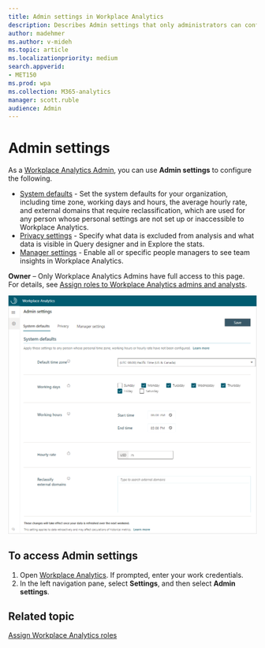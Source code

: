 ```yaml
---
title: Admin settings in Workplace Analytics
description: Describes Admin settings that only administrators can configure and edit in Workplace Analytics
author: madehmer
ms.author: v-mideh
ms.topic: article
ms.localizationpriority: medium 
search.appverid:
- MET150
ms.prod: wpa
ms.collection: M365-analytics
manager: scott.ruble
audience: Admin
---
```


# Admin settings

As a [Workplace Analytics Admin](settings.md), you can use **Admin settings** to configure the following.

* [System defaults](system-defaults.md) - Set the system defaults for your organization, including time zone, working days and hours, the average hourly rate, and external domains that require reclassification, which are used for any person whose personal settings are not set up or inaccessible to Workplace Analytics.
* [Privacy settings](privacy-settings.md) - Specify what data is excluded from analysis and what data is visible in Query designer and in Explore the stats.
* [Manager settings](manager-settings.md) - Enable all or specific people managers to see team insights in Workplace Analytics.

**Owner** – Only Workplace Analytics Admins have full access to this page. For details, see [Assign roles to Workplace Analytics admins and analysts](../setup/assign-roles-to-wpa-admins.md).

![Admin settings.](../images/wpa/use/system-defaults.png)

## To access Admin settings

1. Open [Workplace Analytics](https://workplaceanalytics.office.com). If prompted, enter your work credentials.
2. In the left navigation pane, select **Settings**, and then select **Admin settings**.

## Related topic

[Assign Workplace Analytics roles](../setup/assign-roles-to-wpa-admins.md)
